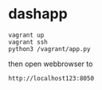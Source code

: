 # dashapp

```
vagrant up
vagrant ssh
python3 /vagrant/app.py
```

then open webbrowser to

```
http://localhost123:8050
```

